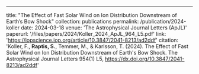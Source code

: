 ---
title: "The Effect of Fast Solar Wind on Ion Distribution Downstream of Earth’s Bow Shock"
collection: publications
permalink: /publication/2024-koller
date: 2024-03-18
venue: 'The Astrophysical Journal Letters (ApJL)'
paperurl: '/files/papers/2024/Koller_2024_ApJL_964_L5.pdf'
link: 'https://iopscience.iop.org/article/10.3847/2041-8213/ad2ddf'
citation: 'Koller, F., <b>Raptis, S.</b>, Temmer, M., & Karlsson, T. (2024). The Effect of Fast Solar Wind on Ion Distribution Downstream of Earth's Bow Shock. The Astrophysical Journal Letters 954(1) L5, https://dx.doi.org/10.3847/2041-8213/ad2ddf'

